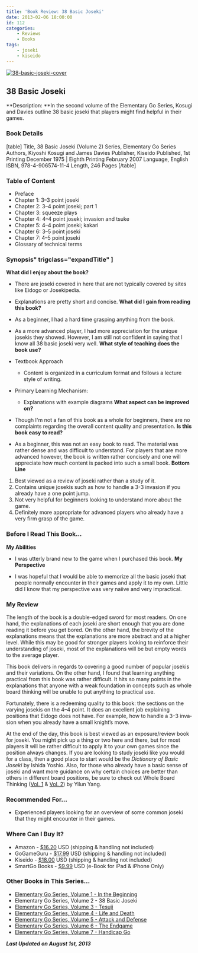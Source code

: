 ```yaml
---
title: 'Book Review: 38 Basic Joseki'
date: 2013-02-06 18:00:00
id: 112
categories:
	- Reviews
	- Books
tags:
	- joseki
	- kiseido
---
```


[![38-basic-joseki-cover](http://www.bengozen.com/wp-content/uploads/2013/01/38-basic-joseki-cover.jpg)](http://www.bengozen.com/wp-content/uploads/2013/01/38-basic-joseki-cover.jpg)

## 38 Basic Joseki

**Description: **In the second volume of the Elementary Go Series, Kosugi and Davies outline 38 basic joseki that players might find helpful in their games.

<!--more-->

### Book Details

[table]
Title, 38 Basic Joseki (Volume 2)
Series, Elementary Go Series
Authors, Kiyoshi Kosugi and James Davies
Publisher, Kiseido
Published, 1st Printing December 1975 | Eighth Printing February 2007
Language, English
ISBN, 978-4-906574-11-4
Length, 246 Pages
[/table]



### Table of Content

*   Preface
*   Chapter 1: 3–3 point joseki
*   Chapter 2: 3–4 point joseki; part 1
*   Chapter 3: squeeze plays
*   Chapter 4: 4–4 point joseki; invasion and tsuke
*   Chapter 5: 4–4 point joseki; kakari
*   Chapter 6: 3–5 point joseki
*   Chapter 7: 4–5 point joseki
*   Glossary of technical terms


### Synopsis" trigclass="expandTitle" ]

**What did I enjoy about the book?**

*   There are joseki covered in here that are not typically covered by sites like Eidogo or Josekipedia.
*   Explanations are pretty short and concise.
**What did I gain from reading this book?**

*   As a beginner, I had a hard time grasping anything from the book.
*   As a more advanced player, I had more appreciation for the unique josekis they showed. However, I am still not confident in saying that I know all 38 basic joseki very well.
**What style of teaching does the book use?**

*   Textbook Approach

    *   Content is organized in a curriculum format and follows a lecture style of writing.

*   Primary Learning Mechanism:

    *   Explanations with example diagrams
**What aspect can be improved on?**

*   Though I'm not a fan of this book as a whole for beginners, there are no complaints regarding the overall content quality and presentation.
**Is this book easy to read?**

*   As a beginner, this was not an easy book to read. The material was rather dense and was difficult to understand. For players that are more advanced however, the book is written rather concisely and one will appreciate how much content is packed into such a small book.
**Bottom Line**

1.  Best viewed as a review of joseki rather than a study of it.
2.  Contains unique josekis such as how to handle a 3-3 invasion if you already have a one point jump.
3.  Not very helpful for beginners looking to understand more about the game.
4.  Definitely more appropriate for advanced players who already have a very firm grasp of the game.


### Before I Read This Book...
**My Abilities**

*   I was utterly brand new to the game when I purchased this book.
**My Perspective**

*   I was hopeful that I would be able to memorize all the basic joseki that people normally encounter in their games and apply it to my own. Little did I know that my perspective was very naiive and very impractical.


### My Review

The length of the book is a double-edged sword for most readers. On one hand, the explanations of each joseki are short enough that you are done reading it before you get bored. On the other hand, the brevity of the explanations means that the explanations are more abstract and at a higher level. While this may be good for stronger players look­ing to reinforce their under­standing of joseki, most of the explanations will be but empty words to the average player.

This book delivers in regards to covering a good num­ber of pop­u­lar josekis and their variations. On the other hand, I found that learning anything practical from this book was rather difficult. It hits so many points in the explana­tions that anyone with a weak foundation in concepts such as whole board thinking will be unable to put anything to practical use.

Fortunately, there is a redeem­ing qual­ity to this book: the sec­tions on the vary­ing josekis on the 4–4 point. It does an excellent job explaining positions that Eidogo does not have. For example, how to handle a 3–3 inva­sion when you already have a small knight’s move.

At the end of the day, this book is best viewed as an exposure/review book for joseki. You might pick up a thing or two here and there, but for most players it will be rather difficult to apply it to your own games since the position always changes. If you are looking to study joseki like you would for a class, then a good place to start would be the _Dictionary of Basic Joseki_ by Ishida Yoshio. Also, for those who already have a basic sense of joseki and want more guidance on why certain choices are better than others in different board positions, be sure to check out Whole Board Thinking ([Vol. 1](http://www.bengozen.com/book-review-whole-board-thinking-in-joseki-vol-1/ "Book Review: Whole Board Thinking in Joseki, Vol 1") &amp; [Vol. 2](http://www.bengozen.com/book-review-whole-board-thinking-in-joseki-vol-2/ "Book Review: Whole Board Thinking in Joseki, Vol 2")) by Yilun Yang.



### Recommended For...

*   Experienced players looking for an overview of some common joseki that they might encounter in their games.


### Where Can I Buy It?

*   Amazon - [$16.20](http://www.amazon.com/gp/product/4906574114/ref=as_li_qf_sp_asin_il_tl?ie=UTF8&amp;camp=1789&amp;creative=9325&amp;creativeASIN=4906574114&amp;linkCode=as2&amp;tag=be09a-20 "Amazon Purchase Link") USD (shipping &amp; handling not included)
*   GoGameGuru - [$17.99](http://shop.gogameguru.com/in-the-beginning/?acc=e4da3b7fbbce2345d7772b0674a318d5 "Go Game Guru Purchase Link") USD (shipping &amp; handling not included)
*   Kiseido - [$18.00](http://kiseido.com/go_books.htm "Kiseido Purchase Link") USD (shipping &amp; handling not included)
*   SmartGo Books - [$9.99](http://www.smartgo.com/books.htm "SmartGo Book Link") USD (e-Book for iPad &amp; iPhone Only)


### Other Books in This Series...

*   [Elementary Go Series, Volume 1 - In the Beginning](http://www.bengozen.com/book-review-in-the-beginning/ "Book Review: In the Beginning")
*   Elementary Go Series, Volume 2 - 38 Basic Joseki
*   [Elementary Go Series, Volume 3 - Tesuji](http://www.bengozen.com/book-review-tesuji/ "Book Review: Tesuji")
*   [Elementary Go Series, Volume 4 - Life and Death](http://www.bengozen.com/book-review-life-and-death/ "Book Review: Life and Death")
*   [Elementary Go Series, Volume 5 - Attack and Defense](http://www.bengozen.com/book-review-attack-and-defense/ "Book Review: Attack and Defense")
*   [Elementary Go Series, Volume 6 - The Endgame](http://www.bengozen.com/book-review-the-endgame/ "Book Review: The Endgame")
*   [Elementary Go Series, Volume 7 - Handicap Go](http://www.bengozen.com/book-review-handicap-go/ "Book Review: Handicap Go")


_**Last Updated on August 1st, 2013**_